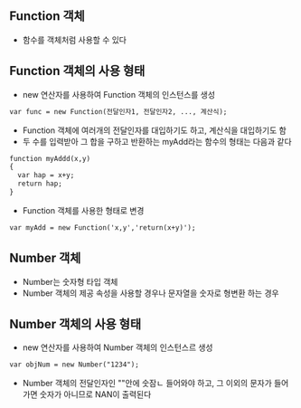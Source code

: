## Function 객체
- 함수를 객체처럼 사용할 수 있다

## Function 객체의 사용 형태
- new 연산자를 사용하여 Function 객체의 인스턴스를 생성
```html
var func = new Function(전달인자1, 전달인자2, ..., 계산식);
```
- Function 객체에 여러개의 전달인자를 대입하기도 하고, 계산식을 대입하기도 함
- 두 수를 입력받아 그 합을 구하고 반환하는 myAdd라는 함수의 형태는 다음과 같다
```html
function myAddd(x,y)
{
  var hap = x+y;
  return hap;
}
```
- Function 객체를 사용한 형태로 변경
```html
var myAdd = new Function('x,y','return(x+y)');
```

## Number 객체
- Number는 숫자형 타입 객체
- Number 객체의 제공 속성을 사용할 경우나 문자열을 숫자로 형변환 하는 경우

## Number 객체의 사용 형태
- new 연산자를 사용하여 Number 객체의 인스턴스르 생성
```html
var objNum = new Number("1234");
```
- Number 객체의 전달인자인 ""안에 숫잠ㄴ 들어와야 하고, 그 이외의 문자가 들어가면 숫자가 아니므로 NAN이 출력된다


